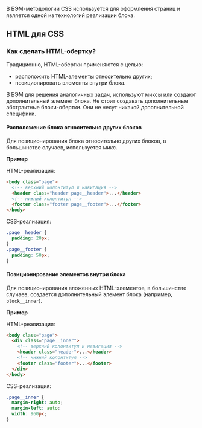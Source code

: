 В БЭМ-методологии CSS используется для оформления страниц и является одной из технологий реализации блока.

## HTML для CSS

### Как сделать HTML-обертку?

Традиционно, HTML-обертки применяются с целью:

* расположить HTML-элементы относительно других;
* позиционировать элементы внутри блока.

В БЭМ для решения аналогичных задач, используют миксы или создают дополнительный элемент блока. Не стоит создавать дополнительные абстрактные блоки-обертки. Они не несут никакой дополнительной специфики.

#### Расположение блока относительно других блоков

Для позиционирования блока относительно других блоков, в большинстве случаев, используется микс. 

<strong>Пример</strong>

HTML-реализация:

```html
<body class="page"> 
  <!-- верхний колонтитул и навигация -->
  <header class="header page__header">...</header> 
  <!-- нижний колонтитул --> 
  <footer class="footer page__footer">...</footer> 
</body>
```

CSS-реализация: 

```css
.page__header { 
  padding: 20px; 
} 
.page__footer { 
  padding: 50px; 
}
```

#### Позиционирование элементов внутри блока

Для позиционирования вложенных HTML-элементов, в большинстве случаев, создается дополнительный элемент блока (например, `block__inner`). 

<strong>Пример</strong> 

HTML-реализация: 

```html
<body class="page"> 
  <div class="page__inner"> 
    <!-- верхний колонтитул и навигация --> 
    <header class="header">...</header> 
    <!-- нижний колонтитул --> 
    <footer class="footer">...</footer> 
  </div> 
</body>
```

CSS-реализация: 

```css
.page__inner { 
  margin-right: auto; 
  margin-left: auto; 
  width: 960px; 
}
```